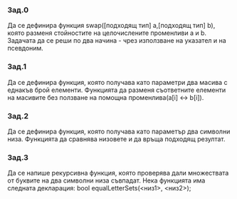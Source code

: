 ### Зад.0
Да се дефинира функция swap([подходящ тип] a,[подходящ тип] b), която разменя стойностите на целочислените променливи a и b.
Задачата да се реши по два начина - чрез използване на указател и на псевдоним.

### Зад.1
Да се дефинира функция, която получава като параметри два масива с еднакъв брой елементи. Функцията да разменя съответните
елементи на масивите без ползване на помощна променлива(a[i] ↔ b[i]).

### Зад.2
Да се дефинира функция, която получава като параметър два символни низа.
Функцията да сравнява низовете и да връща подходящ резултат.

### Зад.3
Да се напише рекурсивна функция, която проверява дали множествата от буквите на два
символни низа съвпадат. Нека функцията има следната декларация:
bool equalLetterSets(<низ1>, <низ2>);

